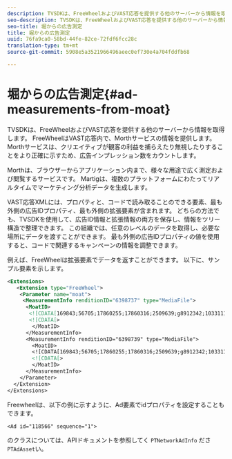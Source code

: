 ```yaml
---
description: TVSDKは、FreeWheelおよびVAST応答を提供する他のサーバーから情報を取得します。 FreeWheelはVAST応答内で、Morthサービスの情報を提供します。 Morthサービスは、クリエイティブが観客の利益を捕らえたり無視したりすることをより正確に示すため、広告インプレッション数をカウントします。
seo-description: TVSDKは、FreeWheelおよびVAST応答を提供する他のサーバーから情報を取得します。 FreeWheelはVAST応答内で、Morthサービスの情報を提供します。 Morthサービスは、クリエイティブが観客の利益を捕らえたり無視したりすることをより正確に示すため、広告インプレッション数をカウントします。
seo-title: 堀からの広告測定
title: 堀からの広告測定
uuid: 76fa9ca0-58bd-44fe-82ce-72fdf6fcc28c
translation-type: tm+mt
source-git-commit: 5908e5a3521966496aeec0ef730e4a704fddfb68

---
```



# 堀からの広告測定{#ad-measurements-from-moat}

TVSDKは、FreeWheelおよびVAST応答を提供する他のサーバーから情報を取得します。 FreeWheelはVAST応答内で、Morthサービスの情報を提供します。 Morthサービスは、クリエイティブが観客の利益を捕らえたり無視したりすることをより正確に示すため、広告インプレッション数をカウントします。

Morthは、ブラウザーからアプリケーション内まで、様々な用途で広く測定および閲覧するサービスです。 Martigは、複数のプラットフォームにわたってリアルタイムでマーケティング分析データを生成します。

VAST応答XMLには、プロパティと、コードで読み取ることのできる要素、最も外側の広告IDプロパティ、最も外側の拡張要素が含まれます。 どちらの方法でも、TVSDKを使用して、広告ID情報と拡張情報の両方を保存し、情報をツリー構造で整理できます。 この組織では、任意のレベルのデータを取得し、必要な場所にデータを渡すことができます。 最も外側の広告IDプロパティの値を使用すると、コードで関連するキャンペーンの情報を調整できます。

例えば、FreeWheelは拡張要素でデータを返すことができます。 以下に、サンプル要素を示します。

```xml
<Extensions> 
   <Extension type="FreeWheel"> 
    <Parameter name="moat"> 
     <MeasurementInfo renditionID="6398737" type="MediaFile"> 
      <MoatID> 
       <![CDATA[169843;56705;17860255;17860316;2509639;g8912342;103311138;g436558;530633]]]]> 
       <![CDATA[> 
        </MoatID> 
      </MeasurementInfo> 
      <MeasurementInfo renditionID="6398739" type="MediaFile"> 
        <MoatID> 
        <![CDATA[169843;56705;17860255;17860316;2509639;g8912342;103311138;g436558;530633]]]]> 
        <![CDATA[> 
        </MoatID> 
      </MeasurementInfo> 
    </Parameter> 
  </Extension> 
</Extensions>
```

Freewheelは、以下の例に示すように、Ad要素でidプロパティを設定することもできます。

```
<Ad id="118566" sequence="1">
```

のクラスについては、APIドキュメントを参照してく `PTNetworkAdInfo` ださ `PTAdAsset`い。

